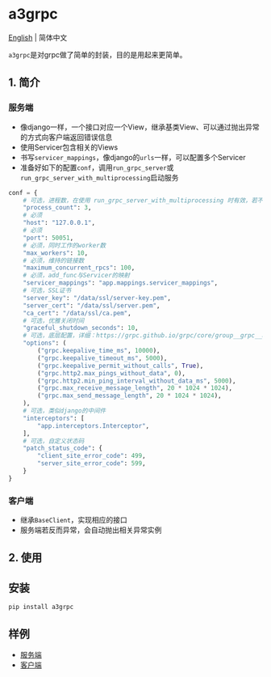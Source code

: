 # a3grpc

[English](README.md) | 简体中文

`a3grpc`是对grpc做了简单的封装，目的是用起来更简单。

## 1. 简介

### 服务端

* 像django一样，一个接口对应一个View，继承基类View、可以通过抛出异常的方式向客户端返回错误信息
* 使用Servicer包含相关的Views
* 书写`servicer_mappings`，像django的`urls`一样，可以配置多个Servicer
* 准备好如下的配置`conf`，调用`run_grpc_server`或`run_grpc_server_with_multiprocessing`启动服务

```python
conf = {
    # 可选，进程数，在使用 run_grpc_server_with_multiprocessing 时有效，若不指定，则为 cpu_count
    "process_count": 3,
    # 必须
    "host": "127.0.0.1",
    # 必须
    "port": 50051,
    # 必须，同时工作的worker数
    "max_workers": 10,
    # 必须，维持的链接数
    "maximum_concurrent_rpcs": 100,
    # 必须，add_func与Servicer的映射
    "servicer_mappings": "app.mappings.servicer_mappings",
    # 可选，SSL证书
    "server_key": "/data/ssl/server-key.pem",
    "server_cert": "/data/ssl/server.pem",
    "ca_cert": "/data/ssl/ca.pem",
    # 可选，优雅关闭时间
    "graceful_shutdown_seconds": 10,
    # 可选，底层配置，详细：https://grpc.github.io/grpc/core/group__grpc__arg__keys.html
    "options": (
        ("grpc.keepalive_time_ms", 10000),
        ("grpc.keepalive_timeout_ms", 5000),
        ("grpc.keepalive_permit_without_calls", True),
        ("grpc.http2.max_pings_without_data", 0),
        ("grpc.http2.min_ping_interval_without_data_ms", 5000),
        ("grpc.max_receive_message_length", 20 * 1024 * 1024),
        ("grpc.max_send_message_length", 20 * 1024 * 1024),
    ),
    # 可选，类似django的中间件
    "interceptors": [
        "app.interceptors.Interceptor",
    ],
    # 可选，自定义状态码
    "patch_status_code": {
        "client_site_error_code": 499,
        "server_site_error_code": 599,
    }
}
```

### 客户端

* 继承`BaseClient`，实现相应的接口 
* 服务端若反而异常，会自动抛出相关异常实例

## 2. 使用

## 安装

```shell
pip install a3grpc

```

## 样例

* [服务端](example/server.py)
* [客户端](example/client.py)
